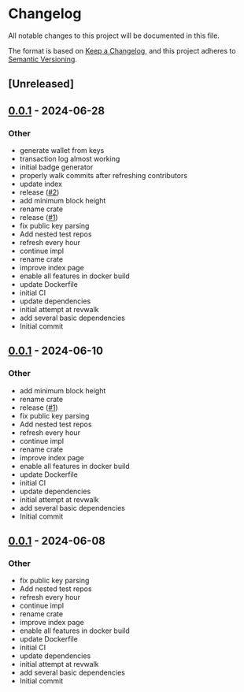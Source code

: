 # Changelog
All notable changes to this project will be documented in this file.

The format is based on [Keep a Changelog](https://keepachangelog.com/en/1.0.0/),
and this project adheres to [Semantic Versioning](https://semver.org/spec/v2.0.0.html).

## [Unreleased]

## [0.0.1](https://github.com/fossable/turbine/releases/tag/v0.0.1) - 2024-06-28

### Other
- generate wallet from keys
- transaction log almost working
- initial badge generator
- properly walk commits after refreshing contributors
- update index
- release ([#2](https://github.com/fossable/turbine/pull/2))
- add minimum block height
- rename crate
- release ([#1](https://github.com/fossable/turbine/pull/1))
- fix public key parsing
- Add nested test repos
- refresh every hour
- continue impl
- rename crate
- improve index page
- enable all features in docker build
- update Dockerfile
- initial CI
- update dependencies
- initial attempt at revwalk
- add several basic dependencies
- Initial commit

## [0.0.1](https://github.com/fossable/turbine/releases/tag/v0.0.1) - 2024-06-10

### Other
- add minimum block height
- rename crate
- release ([#1](https://github.com/fossable/turbine/pull/1))
- fix public key parsing
- Add nested test repos
- refresh every hour
- continue impl
- rename crate
- improve index page
- enable all features in docker build
- update Dockerfile
- initial CI
- update dependencies
- initial attempt at revwalk
- add several basic dependencies
- Initial commit

## [0.0.1](https://github.com/fossable/turbine/releases/tag/v0.0.1) - 2024-06-08

### Other
- fix public key parsing
- Add nested test repos
- refresh every hour
- continue impl
- rename crate
- improve index page
- enable all features in docker build
- update Dockerfile
- initial CI
- update dependencies
- initial attempt at revwalk
- add several basic dependencies
- Initial commit
